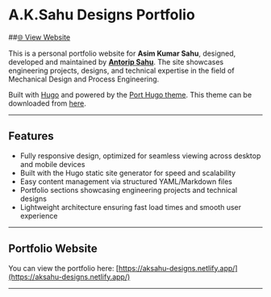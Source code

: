 # A.K.Sahu Designs Portfolio

##[🌐 View Website](https://aksahu-designs.netlify.app/)

This is a personal portfolio website for **Asim Kumar Sahu**, designed, developed and maintained by [**Antorip Sahu**](https://github.com/AntoripSahu). The site showcases engineering projects, designs, and technical expertise in the field of Mechanical Design and Process Engineering.  

Built with [Hugo](https://themes.gohugo.io/) and powered by the [Port Hugo theme](https://themes.gohugo.io/themes/port-hugo/). This theme can be downloaded from [here](https://github.com/tylersayshi/port-hugo).

---


## Features

- Fully responsive design, optimized for seamless viewing across desktop and mobile devices
- Built with the Hugo static site generator for speed and scalability
- Easy content management via structured YAML/Markdown files  
- Portfolio sections showcasing engineering projects and technical designs
- Lightweight architecture ensuring fast load times and smooth user experience

---


## Portfolio Website  
You can view the portfolio here: [https://aksahu-designs.netlify.app/](https://aksahu-designs.netlify.app/)

---
